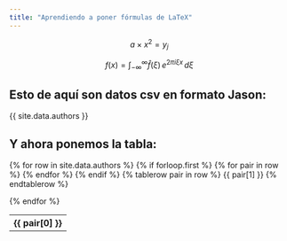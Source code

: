 ```yaml
---
title: "Aprendiendo a poner fórmulas de LaTeX"
---
```




$$ a \times x^2 = y_j $$

$$f(x) = \int_{-\infty}^\infty \hat f(\xi)\,e^{2 \pi i \xi x} \,d\xi$$

## Esto de aquí son datos csv en formato Jason:
{{ site.data.authors }}


## Y ahora ponemos la tabla:
<table>
  {% for row in site.data.authors %}
    {% if forloop.first %}
    <tr>
      {% for pair in row %}
        <th>{{ pair[0] }}</th>
      {% endfor %}
    </tr>
    {% endif %}
     {% tablerow pair in row %}
      {{ pair[1] }}
    {% endtablerow %}


  {% endfor %}
</table>

